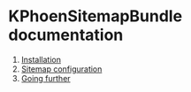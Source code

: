 KPhoenSitemapBundle documentation
=================================

  1. [Installation](https://github.com/K-Phoen/KPhoenSitemapBundle/blob/master/Resources/doc/installation.md)
  2. [Sitemap configuration](https://github.com/K-Phoen/KPhoenSitemapBundle/blob/master/Resources/doc/configuration.md)
  3. [Going further](https://github.com/K-Phoen/KPhoenSitemapBundle/blob/master/Resources/doc/more.md)
